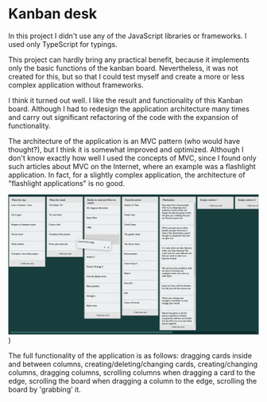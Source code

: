 # Kanban desk

In this project I didn't use any of the JavaScript libraries or frameworks. I used only TypeScript for typings.

This project can hardly bring any practical benefit, because it implements only the basic functions of the kanban board. Nevertheless, it was not created for this, but so that I could test myself and create a more or less complex application without frameworks.

I think it turned out well. I like the result and functionality of this Kanban board. Although I had to redesign the application architecture many times and carry out significant refactoring of the code with the expansion of functionality.

The architecture of the application is an MVC pattern (who would have thought?), but I think it is somewhat improved and optimized. Although I don't know exactly how well I used the concepts of MVC, since I found only such articles about MVC on the Internet, where an example was a flashlight application. In fact, for a slightly complex application, the architecture of "flashlight applications" is no good.

!["kanban desk screenshot"](https://github.com/Tucchhaa/kanban/blob/master/readme-images/kanban-preview.png?raw=true))

The full functionality of the application is as follows: dragging cards inside and between columns, creating/deleting/changing cards, creating/changing columns, dragging columns, scrolling columns when dragging a card to the edge, scrolling the board when dragging a column to the edge, scrolling the board by 'grabbing' it.